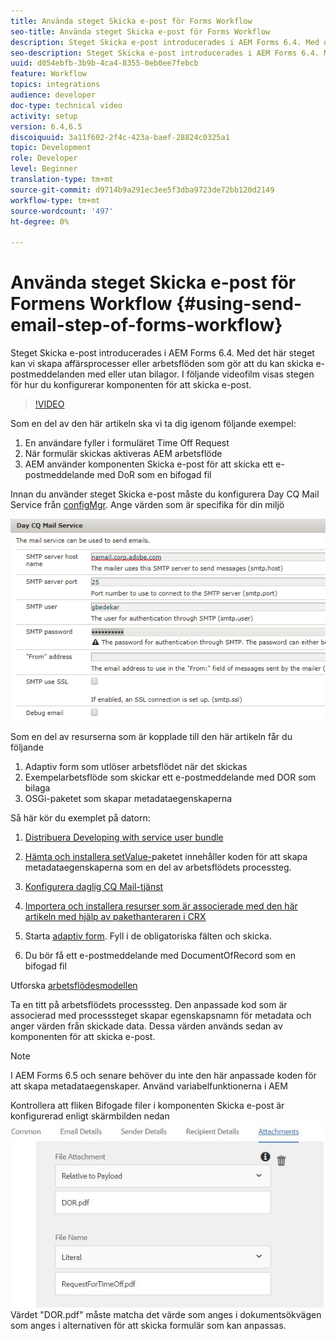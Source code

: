 ```yaml
---
title: Använda steget Skicka e-post för Forms Workflow
seo-title: Använda steget Skicka e-post för Forms Workflow
description: Steget Skicka e-post introducerades i AEM Forms 6.4. Med det här steget kan vi skapa affärsprocesser eller arbetsflöden som gör att du kan skicka e-postmeddelanden med eller utan bilagor. I följande videofilm visas stegen för hur du konfigurerar komponenten Skicka e-post
seo-description: Steget Skicka e-post introducerades i AEM Forms 6.4. Med det här steget kan vi skapa affärsprocesser eller arbetsflöden som gör att du kan skicka e-postmeddelanden med eller utan bilagor. I följande videofilm visas stegen för hur du konfigurerar komponenten Skicka e-post
uuid: d054ebfb-3b9b-4ca4-8355-0eb0ee7febcb
feature: Workflow
topics: integrations
audience: developer
doc-type: technical video
activity: setup
version: 6.4,6.5
discoiquuid: 3a11f602-2f4c-423a-baef-28824c0325a1
topic: Development
role: Developer
level: Beginner
translation-type: tm+mt
source-git-commit: d9714b9a291ec3ee5f3dba9723de72bb120d2149
workflow-type: tm+mt
source-wordcount: '497'
ht-degree: 0%

---
```



# Använda steget Skicka e-post för Formens Workflow {#using-send-email-step-of-forms-workflow}

Steget Skicka e-post introducerades i AEM Forms 6.4. Med det här steget kan vi skapa affärsprocesser eller arbetsflöden som gör att du kan skicka e-postmeddelanden med eller utan bilagor. I följande videofilm visas stegen för hur du konfigurerar komponenten för att skicka e-post.

>[!VIDEO](https://video.tv.adobe.com/v/21499/?quality=9&learn=on)

Som en del av den här artikeln ska vi ta dig igenom följande exempel:

1. En användare fyller i formuläret Time Off Request
1. När formulär skickas aktiveras AEM arbetsflöde
1. AEM använder komponenten Skicka e-post för att skicka ett e-postmeddelande med DoR som en bifogad fil

Innan du använder steget Skicka e-post måste du konfigurera Day CQ Mail Service från [configMgr](http://localhost:4502/system/console/configMgr). Ange värden som är specifika för din miljö

![Konfigurera daglig CQ Mail-tjänst](assets/mailservice.png)

Som en del av resurserna som är kopplade till den här artikeln får du följande

1. Adaptiv form som utlöser arbetsflödet när det skickas
1. Exempelarbetsflöde som skickar ett e-postmeddelande med DOR som bilaga
1. OSGi-paketet som skapar metadataegenskaperna

Så här kör du exemplet på datorn:

1. [Distribuera Developing with service user bundle](/help/forms/assets/common-osgi-bundles/DevelopingWithServiceUser.jar)

1. [Hämta och installera setValue-](/help/forms/assets/common-osgi-bundles/SetValueApp.core-1.0-SNAPSHOT.jar)paketet innehåller koden för att skapa metadataegenskaperna som en del av arbetsflödets processteg.
1. [Konfigurera daglig CQ Mail-tjänst](https://helpx.adobe.com/experience-manager/6-5/sites/administering/using/notification.html)
1. [Importera och installera resurser som är associerade med den här artikeln med hjälp av pakethanteraren i CRX](assets/emaildoraemformskt.zip)
1. Starta [adaptiv form](http://localhost:4502/content/dam/formsanddocuments/helpx/timeoffrequestform/jcr:content?wcmmode=disabled). Fyll i de obligatoriska fälten och skicka.
1. Du bör få ett e-postmeddelande med DocumentOfRecord som en bifogad fil

Utforska [arbetsflödesmodellen](http://localhost:4502/editor.html/conf/global/settings/workflow/models/emaildor.html)

Ta en titt på arbetsflödets processsteg. Den anpassade kod som är associerad med processsteget skapar egenskapsnamn för metadata och anger värden från skickade data. Dessa värden används sedan av komponenten för att skicka e-post.

>[!NOTE]
>
>I AEM Forms 6.5 och senare behöver du inte den här anpassade koden för att skapa metadataegenskaper. Använd variabelfunktionerna i AEM

Kontrollera att fliken Bifogade filer i komponenten Skicka e-post är konfigurerad enligt skärmbilden nedan
![Fliken Skicka e-postbilaga](assets/sendemailcomponentconfigure.jpg)Värdet &quot;DOR.pdf&quot; måste matcha det värde som anges i dokumentsökvägen som anges i alternativen för att skicka formulär som kan anpassas.

